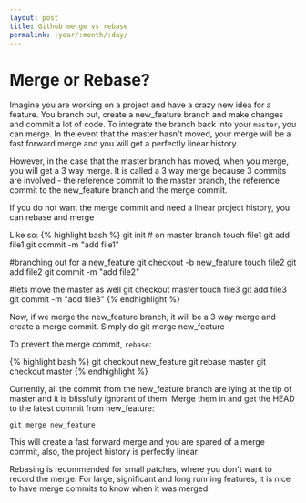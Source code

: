 ```yaml
---
layout: post
title: Github merge vs rebase
permalink: :year/:month/:day/
---
```


# Merge or Rebase?

Imagine you are working on a project and have a crazy new idea for a feature. You branch out, create a new_feature branch and make changes and commit a lot of code. To integrate the branch back into your `master`, you can merge. In the event that the master hasn't moved, your merge will be a fast forward merge and you will get a perfectly linear history.

However, in the case that the master branch has moved, when you merge, you will get a 3 way merge. It is called a 3 way merge because 3 commits are involved - the reference commit to the master branch, the reference commit to the new_feature branch and the merge commit. 

If you do not want the merge commit and need a linear project history, you can rebase and merge

Like so:
{% highlight bash %}
git init # on master branch
touch file1
git add file1
git commit -m "add file1"

#branching out for a new_feature
git checkout -b new_feature
touch file2
git add file2
git commit -m "add file2"

#lets move the master as well
git checkout master
touch file3
git add file3   
git commit -m "add file3"
{% endhighlight %}

Now, if we merge the new_feature branch, it will be a 3 way merge and create a merge commit.
Simply do git merge new_feature

To prevent the merge commit, `rebase`:

{% highlight bash %}
git checkout new_feature
git rebase master
git checkout master
{% endhighlight %}

Currently, all the commit from the new_feature branch are lying at the tip of master and it is blissfully ignorant of them. Merge them in and get the HEAD to the latest commit from new_feature:

    git merge new_feature

This will create a fast forward merge and you are spared of a merge commit, also, the project history is perfectly linear

Rebasing is recommended for small patches, where you don't want to record the merge. For large, significant and long running features, it is nice to have merge commits to know when it was merged.